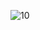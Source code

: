 ![10](https://user-images.githubusercontent.com/43572616/180590272-06393be3-7c68-43d8-9d3c-271a6602ba54.png)
